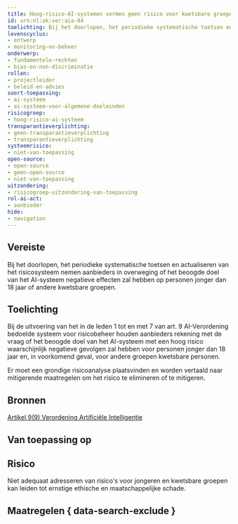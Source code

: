 ```yaml
---
title: Hoog-risico-AI-systemen vormen geen risico voor kwetsbare groepen zoals kinderen.
id: urn:nl:ak:ver:aia-04
toelichting: Bij het doorlopen, het periodieke systematische toetsen en actualiseren van het risicosysteem nemen aanbieders in overweging of het beoogde doel van het AI-systeem negatieve effecten zal hebben op personen jonger dan 18 jaar of andere kwetsbare groepen.
levenscyclus:
- ontwerp
- monitoring-en-beheer
onderwerp:
- fundamentele-rechten
- bias-en-non-discriminatie
rollen:
- projectleider
- beleid-en-advies
soort-toepassing:
- ai-systeem
- ai-systeem-voor-algemene-doeleinden
risicogroep:
- hoog-risico-ai-systeem
transparantieverplichting: 
- geen-transparantieverplichting
- transparantieverplichting 
systeemrisico:
- niet-van-toepassing
open-source: 
- open-source
- geen-open-source
- niet-van-toepassing
uitzondering: 
- risicogroep-uitzondering-van-toepassing
rol-ai-act:
- aanbieder
hide:
- navigation
---
```


<!-- tags -->

## Vereiste

Bij het doorlopen, het periodieke systematische toetsen en actualiseren van het risicosysteem nemen aanbieders in overweging of het beoogde doel van het AI-systeem negatieve effecten zal hebben op personen jonger dan 18 jaar of andere kwetsbare groepen.

## Toelichting

Bij de uitvoering van het in de leden 1 tot en met 7 van art. 9 AI-Verordening bedoelde systeem voor risicobeheer houden aanbieders rekening met de vraag of het beoogde doel van het AI-systeem met een hoog risico waarschijnlijk negatieve gevolgen zal hebben voor personen jonger dan 18 jaar en, in voorkomend geval, voor andere groepen kwetsbare personen.

Er moet een grondige risicoanalyse plaatsvinden en worden vertaald naar mitigerende maatregelen om het risico te elimineren of te mitigeren.

## Bronnen

[Artikel 9(9) Verordening Artificiële Intelligentie](https://eur-lex.europa.eu/legal-content/NL/TXT/HTML/?uri=OJ:L_202401689#d1e3241-1-1)

## Van toepassing op 
<!-- tags-ai-act -->


## Risico

Niet adequaat adresseren van risico's voor jongeren en kwetsbare groepen kan leiden tot ernstige ethische en maatschappelijke schade.


## Maatregelen { data-search-exclude }

<!-- list_maatregelen vereiste/aia-04-risicobeoordeling-voor-jongeren-en-kwetsbaren no-search no-onderwerp no-rol no-levenscyclus -->
